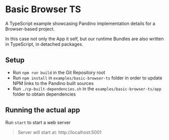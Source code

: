 # Basic Browser TS

A TypeScript example showcasing Pandino implementation details for a Browser-based project.

In this case not only the App it self, but our runtime Bundles are also written in TypeScript, in detached packages.

## Setup
- Run `npm run build` in the Git Repository root
- Run `npm install` in `examples/basic-browser-ts` folder in order to update NPM links to the Pandino built sources
- Run `./cp-built-dependencies.sh` in the `examples/basic-browser-ts/app` folder to obtain dependencies

## Running the actual app
Run `start` to start a web server

> Server will start at: http://localhost:5001

